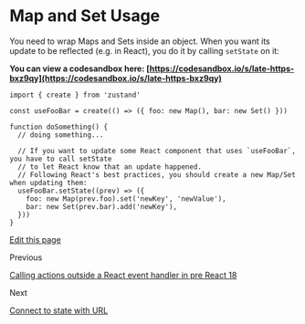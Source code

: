 Map and Set Usage
=================

You need to wrap Maps and Sets inside an object. When you want its update to be reflected (e.g. in React), you do it by calling `setState` on it:

**You can view a codesandbox here: [https://codesandbox.io/s/late-https-bxz9qy](https://codesandbox.io/s/late-https-bxz9qy)**

    import { create } from 'zustand'
    
    const useFooBar = create(() => ({ foo: new Map(), bar: new Set() }))
    
    function doSomething() {
      // doing something...
    
      // If you want to update some React component that uses `useFooBar`, you have to call setState
      // to let React know that an update happened.
      // Following React's best practices, you should create a new Map/Set when updating them:
      useFooBar.setState((prev) => ({
        foo: new Map(prev.foo).set('newKey', 'newValue'),
        bar: new Set(prev.bar).add('newKey'),
      }))
    }
    

[Edit this page](https://github.com/pmndrs/zustand/edit/main/docs/guides/maps-and-sets-usage.md)

Previous

[Calling actions outside a React event handler in pre React 18](/guides/event-handler-in-pre-react-18)

Next

[Connect to state with URL](/guides/connect-to-state-with-url-hash)